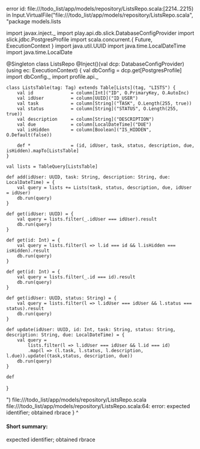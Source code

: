 error id: file://<WORKSPACE>/todo_list/app/models/repository/ListsRepo.scala:[2214..2215) in Input.VirtualFile("file://<WORKSPACE>/todo_list/app/models/repository/ListsRepo.scala", "package models.lists

import javax.inject._
import play.api.db.slick.DatabaseConfigProvider
import slick.jdbc.PostgresProfile
import scala.concurrent.{ Future, ExecutionContext }
import java.util.UUID
import java.time.LocalDateTime
import java.time.LocalDate

@Singleton
class ListsRepo @Inject()(val dcp: DatabaseConfigProvider)(using ec: ExecutionContext) {
    val dbConfig = dcp.get[PostgresProfile]
    import dbConfig._
    import profile.api._

    class ListsTable(tag: Tag) extends Table[Lists](tag, "LISTS") {
        val id              = column[Int]("ID", O.PrimaryKey, O.AutoInc)
        val idUser          = column[UUID]("ID_USER")
        val task            = column[String]("TASK", O.Length(255, true))
        val status          = column[String]("STATUS", O.Length(255, true))
        val description     = column[String]("DESCRIPTION")
        val due             = column[LocalDateTime]("DUE")
        val isHidden        = column[Boolean]("IS_HIDDEN", O.Default(false))

        def *               = (id, idUser, task, status, description, due, isHidden).mapTo[ListsTable]
    }

    val lists = TableQuery[ListsTable]

    def add(idUser: UUID, task: String, description: String, due: LocalDateTime) = {
        val query = lists += Lists(task, status, description, due, idUser = idUser)
        db.run(query)
    }

    def get(idUser: UUID) = {
        val query = lists.filter(_.idUser === idUser).result
        db.run(query)
    }

    def get(id: Int) = {
        val query = lists.filter(l => l.id === id && l.isHidden === isHidden).result
        db.run(query)
    }

    def get(id: Int) = {
        val query = lists.filter(_.id === id).result
        db.run(query)
    }

    def get(idUser: UUID, status: String) = {
        val query = lists.filter(l => l.idUser === idUser && l.status === status).result
        db.run(query)
    }

    def update(idUser: UUID, id: Int, task: String, status: String, description: String, due: LocalDateTime) = {
        val query = 
            lists.filter(l => l.idUser === idUser && l.id === id)
            .map(l => (l.task, l.status, l.description, l.due)).update((task,status, description, due))
        db.run(query)
    }

    def 
}

")
file://<WORKSPACE>/todo_list/app/models/repository/ListsRepo.scala
file://<WORKSPACE>/todo_list/app/models/repository/ListsRepo.scala:64: error: expected identifier; obtained rbrace
}
^
#### Short summary: 

expected identifier; obtained rbrace